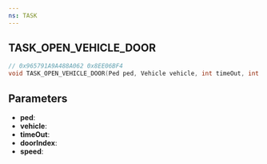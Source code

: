 ```yaml
---
ns: TASK
---
```

## TASK_OPEN_VEHICLE_DOOR

```c
// 0x965791A9A488A062 0x8EE06BF4
void TASK_OPEN_VEHICLE_DOOR(Ped ped, Vehicle vehicle, int timeOut, int doorIndex, float speed);
```


## Parameters
* **ped**: 
* **vehicle**: 
* **timeOut**: 
* **doorIndex**: 
* **speed**: 

